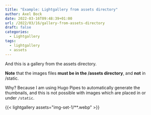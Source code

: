 ```yaml
---
title: "Example: Lightgallery from assets directory"
author: Axel Bock
date: 2022-03-16T09:48:39+01:00
url: /2022/03/16/gallery-from-assets-directory
draft: false
categories:
  - Lightgallery
tags:
  - lightgallery
  - assets
---
```


And this is a gallery from the assets directory.

**Note** that the images files **must be in the /assets directory**, and **not** in /static.

Why? Because I am using Hugo Pipes to automatically generate the thumbnails, and this is not possible with images which are placed in or under `/static`.

{{< lightgallery assets="img-set-1/**.webp" >}}
